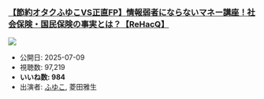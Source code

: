 ### [【節約オタクふゆこVS正直FP】情報弱者にならないマネー講座！社会保険・国民保険の事実とは？【ReHacQ】](https://www.youtube.com/watch?v=vgHOnZ1a2hg)
[![](https://img.youtube.com/vi/vgHOnZ1a2hg/sddefault.jpg)](https://www.youtube.com/watch?v=vgHOnZ1a2hg)
-   公開日: 2025-07-09
-   視聴数: 97,219
-   **いいね数: 984**
-   出演者: [ふゆこ](/rehacq_fan/people/ふゆこ "wikilink"), 菱田雅生

